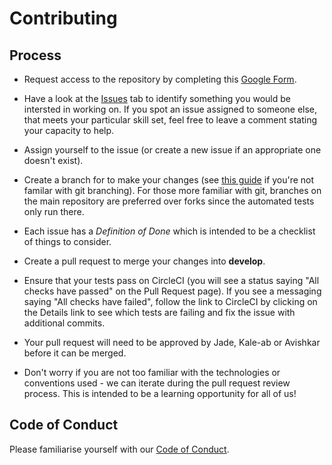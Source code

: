 # Contributing

## Process
- Request access to the repository by completing this [Google Form](https://docs.google.com/forms/d/e/1FAIpQLSee_7ID0N-fvdE3owDpoIJ69PDcGFrpbClbxusxLU2bj58BYw/viewform).
- Have a look at the [Issues](https://github.com/deep-learning-indaba/Baobab/issues) tab to identify something you would be intersted in working on. If you spot an issue assigned to someone else, that meets your particular skill set, feel free to leave a comment stating your capacity to help. 
- Assign yourself to the issue (or create a new issue if an appropriate one doesn't exist).
- Create a branch for to make your changes (see [this guide](https://git-scm.com/book/en/v2/Git-Branching-Basic-Branching-and-Merging) if you're not familar with git branching). For those more familiar with git, branches on the main repository are preferred over forks since the automated tests only run there.
- Each issue has a _Definition of Done_ which is intended to be a checklist of things to consider.
- Create a pull request to merge your changes into **develop**. 
- Ensure that your tests pass on CircleCI (you will see a status saying "All checks have passed" on the Pull Request page). If you see a messaging saying "All checks have failed", follow the link to CircleCI by clicking on the Details link to see which tests are failing and fix the issue with additional commits. 
- Your pull request will need to be approved by Jade, Kale-ab or Avishkar before it can be merged.

- Don't worry if you are not too familiar with the technologies or conventions used - we can iterate during the pull request review process. This is intended to be a learning opportunity for all of us! 

## Code of Conduct
Please familiarise yourself with our [Code of Conduct](https://github.com/deep-learning-indaba/Baobab/blob/develop/CODE_OF_CONDUCT.md).